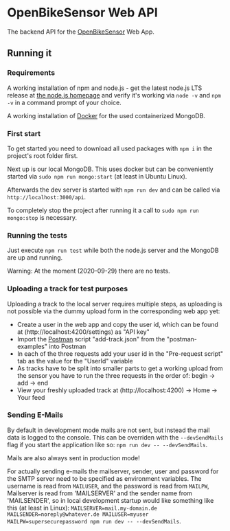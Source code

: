 # OpenBikeSensor Web API
The backend API for the [OpenBikeSensor](https://zweirat-stuttgart.de/projekte/openbikesensor/) Web App.

## Running it
### Requirements
A working installation of npm and node.js - get the latest node.js LTS release at [the node.js homepage](https://nodejs.org/en/) and verify it's working via `node -v` and `npm -v` in a command prompt of your choice.

A working installation of [Docker](https://www.docker.com) for the used containerized MongoDB. 

### First start
To get started you need to download all used packages with `npm i` in the project's root folder first.

Next up is our local MongoDB. This uses docker but can be conveniently started via `sudo npm run mongo:start` (at least in Ubuntu Linux).

Afterwards the dev server is started with `npm run dev` and can be called via `http://localhost:3000/api`.

To completely stop the project after running it a call to `sudo npm run mongo:stop` is necessary.

### Running the tests
Just execute `npm run test` while both the node.js server and the MongoDB are up and running.

Warning: At the moment (2020-09-29) there are no tests.

### Uploading a track for test purposes
Uploading a track to the local server requires multiple steps, as uploading is not possible via the dummy upload form in the corresponding web app yet:
- Create a user in the web app and copy the user id, which can be found at (http://localhost:4200/settings) as "API key"
- Import the [Postman](https://www.postman.com) script "add-track.json" from the "postman-examples" into Postman
- In each of the three requests add your user id in the "Pre-request script" tab as the value for the "UserId" variable
- As tracks have to be split into smaller parts to get a working upload from the sensor you have to run the three requests in the order of: begin -> add -> end
- View your freshly uploaded track at (http://localhost:4200) -> Home -> Your feed

### Sending E-Mails
By default in development mode mails are not sent, but instead the mail data is logged to the console. This can be overriden with the `--devSendMails` flag if you start the application like so: `npm run dev -- --devSendMails`.

Mails are also always sent in production mode!

For actually sending e-mails the mailserver, sender, user and password for the SMTP server need to be specified as environment variables. The username is read from `MAILUSER`, and the password is read from `MAILPW`, Mailserver is read from 'MAILSERVER' and the sender name from 'MAILSENDER', so in local development startup would like something like this (at least in Linux): `MAILSERVER=mail.my-domain.de MAILSENDER=noreply@whatever.de MAILUSER=myuser MAILPW=supersecurepassword npm run dev -- --devSendMails`.
